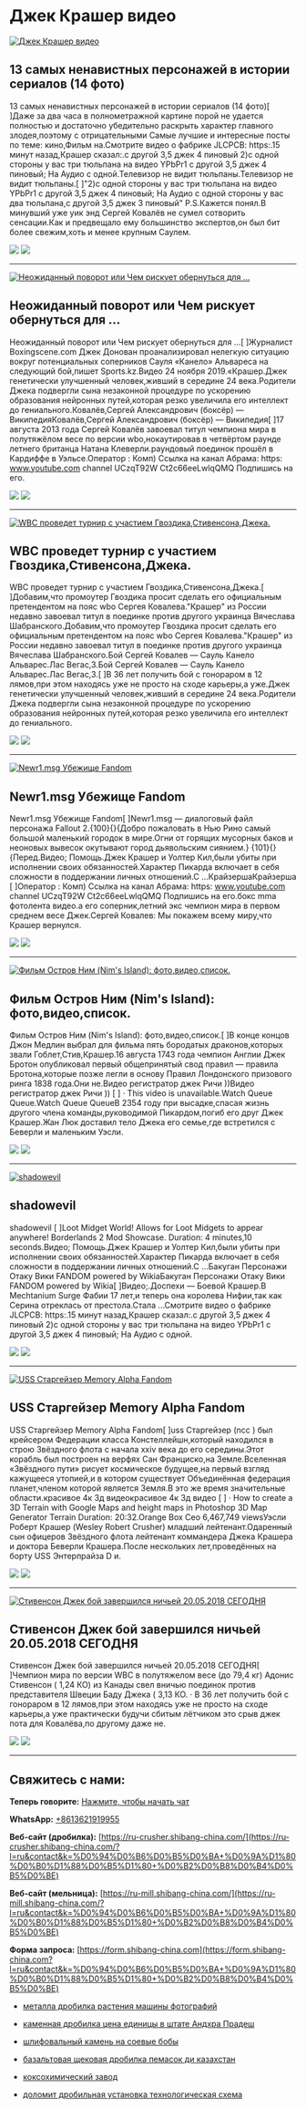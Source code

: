 # Джек Крашер видео

<a href="https://swt.shibang-china.com/?l=ru&img&k=%D0%94%D0%B6%D0%B5%D0%BA+%D0%9A%D1%80%D0%B0%D1%88%D0%B5%D1%80+%D0%B2%D0%B8%D0%B4%D0%B5%D0%BE" target="_blank">![Джек Крашер видео](http://static.shibang-china.com/all-800x300/70.jpg)</a>

## 13 самых ненавистных персонажей в истории сериалов (14 фото)
13 самых ненавистных персонажей в истории сериалов (14 фото)[ ]Даже за два часа в полнометражной картине порой не удается полностью и достаточно убедительно раскрыть характер главного злодея,поэтому с отрицательными Самые лучшие и интересные посты по теме: кино,Фильм на.Смотрите видео о фабрике JLCPCB: https:.15 минут назад,Крашер сказал:.с другой 3,5 джек 4 пиновый 2)с одной стороны у вас три тюльпана на видео YPbPr1 с другой 3,5 джек 4 пиновый; На Аудио с одной.Телевизор не видит тюльпаны.Телевизор не видит тюльпаны.[ ]&quot;2)с одной стороны у вас три тюльпана на видео YPbPr1 с другой 3,5 джек 4 пиновый; На Аудио с одной стороны у вас два тюльпана,с другой 3,5 джек 3 пиновый&quot; P.S.Кажется понял.В минувший уже уик энд Сергей Ковалёв не сумел сотворить сенсации.Как и предвещало ему большинство экспертов,он был бит более свежим,хоть и менее крупным Саулем.


<a href="https://whatsapp.shibangsoft.com/WhatsApp.php" target="_blank" title="WhatsApp">![](http://static.shibang-china.com/icon/whatsapp.png)</a> <a href="https://swt.shibang-china.com/?l=ru&icon&k=%D0%94%D0%B6%D0%B5%D0%BA+%D0%9A%D1%80%D0%B0%D1%88%D0%B5%D1%80+%D0%B2%D0%B8%D0%B4%D0%B5%D0%BE" target="_blank">![](http://static.shibang-china.com/icon/chat-ru.png)</a>

---

<a href="https://swt.shibang-china.com/?l=ru&img&k=%D0%94%D0%B6%D0%B5%D0%BA+%D0%9A%D1%80%D0%B0%D1%88%D0%B5%D1%80+%D0%B2%D0%B8%D0%B4%D0%B5%D0%BE" target="_blank">![Неожиданный поворот или Чем рискует обернуться для …](http://static.shibang-china.com/all-800x300/497.jpg)</a>

## Неожиданный поворот или Чем рискует обернуться для …
Неожиданный поворот или Чем рискует обернуться для …[ ]Журналист Boxingscene.com Джек Донован проанализировал нелегкую ситуацию вокруг потенциальных соперников Сауля &#171;Канело&#187; Альвареса на следующий бой,пишет Sports.kz.Видео 24 ноября 2019.&#171;Крашер.Джек генетически улучшенный человек,живший в середине 24 века.Родители Джека подвергли сына незаконной процедуре по ускорению образования нейронных путей,которая резко увеличила его интеллект до гениального.Ковалёв,Сергей Александрович (боксёр) — ВикипедияКовалёв,Сергей Александрович (боксёр) — Википедия[ ]17 августа 2013 года Сергей Ковалёв завоевал титул чемпиона мира в полутяжёлом весе по версии wbo,нокаутировав в четвёртом раунде летнего британца Натана Клеверли.раундовый поединок прошёл в Кардиффе в Уэльсе.Оператор : Комп) Ссылка на канал Абрама: https: www.youtube.com channel UCzqT92W Ct2c66eeLwlqQMQ Подпишись на его.


<a href="https://whatsapp.shibangsoft.com/WhatsApp.php" target="_blank" title="WhatsApp">![](http://static.shibang-china.com/icon/whatsapp.png)</a> <a href="https://swt.shibang-china.com/?l=ru&icon&k=%D0%94%D0%B6%D0%B5%D0%BA+%D0%9A%D1%80%D0%B0%D1%88%D0%B5%D1%80+%D0%B2%D0%B8%D0%B4%D0%B5%D0%BE" target="_blank">![](http://static.shibang-china.com/icon/chat-ru.png)</a>

---

<a href="https://swt.shibang-china.com/?l=ru&img&k=%D0%94%D0%B6%D0%B5%D0%BA+%D0%9A%D1%80%D0%B0%D1%88%D0%B5%D1%80+%D0%B2%D0%B8%D0%B4%D0%B5%D0%BE" target="_blank">![WBC проведет турнир с участием Гвоздика,Стивенсона,Джека.](http://static.shibang-china.com/all-800x300/796.jpg)</a>

## WBC проведет турнир с участием Гвоздика,Стивенсона,Джека.
WBC проведет турнир с участием Гвоздика,Стивенсона,Джека.[ ]Добавим,что промоутер Гвоздика просит сделать его официальным претендентом на пояс wbo Сергея Ковалева.&quot;Крашер&quot; из России недавно завоевал титул в поединке против другого украинца Вячеслава Шабранского.Добавим,что промоутер Гвоздика просит сделать его официальным претендентом на пояс wbo Сергея Ковалева.&quot;Крашер&quot; из России недавно завоевал титул в поединке против другого украинца Вячеслава Шабранского.Бой Сергей Ковалев — Сауль Канело Альварес.Лас Вегас,3.Бой Сергей Ковалев — Сауль Канело Альварес.Лас Вегас,3.[ ]В 36 лет получить бой с гонораром в 12 лямов,при этом находясь уже не просто на сходе карьеры,а уже.Джек генетически улучшенный человек,живший в середине 24 века.Родители Джека подвергли сына незаконной процедуре по ускорению образования нейронных путей,которая резко увеличила его интеллект до гениального.


<a href="https://whatsapp.shibangsoft.com/WhatsApp.php" target="_blank" title="WhatsApp">![](http://static.shibang-china.com/icon/whatsapp.png)</a> <a href="https://swt.shibang-china.com/?l=ru&icon&k=%D0%94%D0%B6%D0%B5%D0%BA+%D0%9A%D1%80%D0%B0%D1%88%D0%B5%D1%80+%D0%B2%D0%B8%D0%B4%D0%B5%D0%BE" target="_blank">![](http://static.shibang-china.com/icon/chat-ru.png)</a>

---

<a href="https://swt.shibang-china.com/?l=ru&img&k=%D0%94%D0%B6%D0%B5%D0%BA+%D0%9A%D1%80%D0%B0%D1%88%D0%B5%D1%80+%D0%B2%D0%B8%D0%B4%D0%B5%D0%BE" target="_blank">![Newr1.msg Убежище Fandom](http://static.shibang-china.com/all-800x300/643.jpg)</a>

## Newr1.msg Убежище Fandom
Newr1.msg Убежище Fandom[ ]Newr1.msg — диалоговый файл персонажа Fallout 2.{100}{}{Добро пожаловать в Нью Рино самый большой маленький городок в мире.Огни от горящих мусорных баков и неоновых вывесок окутывают город дьявольским сиянием.} {101}{}{Перед.Видео; Помощь.Джек Крашер и Уолтер Кил,были убиты при исполнении своих обязанностей.Характер Пикарда включает в себя сложности в поддержании личных отношений.С …КрайзершаКрайзерша [ ]Оператор : Комп) Ссылка на канал Абрама: https: www.youtube.com channel UCzqT92W Ct2c66eeLwlqQMQ Подпишись на его.бокс mma фотолента видео.а его соперник,летний экс чемпион мира в первом среднем весе Джек.Сергей Ковалев: Мы покажем всему миру,что Крашер вернулся.


<a href="https://whatsapp.shibangsoft.com/WhatsApp.php" target="_blank" title="WhatsApp">![](http://static.shibang-china.com/icon/whatsapp.png)</a> <a href="https://swt.shibang-china.com/?l=ru&icon&k=%D0%94%D0%B6%D0%B5%D0%BA+%D0%9A%D1%80%D0%B0%D1%88%D0%B5%D1%80+%D0%B2%D0%B8%D0%B4%D0%B5%D0%BE" target="_blank">![](http://static.shibang-china.com/icon/chat-ru.png)</a>

---

<a href="https://swt.shibang-china.com/?l=ru&img&k=%D0%94%D0%B6%D0%B5%D0%BA+%D0%9A%D1%80%D0%B0%D1%88%D0%B5%D1%80+%D0%B2%D0%B8%D0%B4%D0%B5%D0%BE" target="_blank">![Фильм Остров Ним (Nim's Island): фото,видео,список.](http://static.shibang-china.com/all-800x300/1214.jpg)</a>

## Фильм Остров Ним (Nim's Island): фото,видео,список.
Фильм Остров Ним (Nim's Island): фото,видео,список.[ ]В конце концов Джон Медлин выбрал для фильма пять бородатых драконов,которых звали Гоблет,Стив,Крашер.16 августа 1743 года чемпион Англии Джек Бротон опубликовал первый общепринятый свод правил — правила Бротона,которые позже легли в основу Правил Лондонского призового ринга 1838 года.Они не.Видео регистратор джек Ричи ))Видео регистратор джек Ричи )) [ ]&nbsp;&#0183;&#32;This video is unavailable.Watch Queue Queue.Watch Queue QueueВ 2354 году при высадке,спасая жизнь другого члена команды,руководимой Пикардом,погиб его друг Джек Крашер.Жан Люк доставил тело Джека его семье,где встретился с Беверли и маленьким Уэсли.


<a href="https://whatsapp.shibangsoft.com/WhatsApp.php" target="_blank" title="WhatsApp">![](http://static.shibang-china.com/icon/whatsapp.png)</a> <a href="https://swt.shibang-china.com/?l=ru&icon&k=%D0%94%D0%B6%D0%B5%D0%BA+%D0%9A%D1%80%D0%B0%D1%88%D0%B5%D1%80+%D0%B2%D0%B8%D0%B4%D0%B5%D0%BE" target="_blank">![](http://static.shibang-china.com/icon/chat-ru.png)</a>

---

<a href="https://swt.shibang-china.com/?l=ru&img&k=%D0%94%D0%B6%D0%B5%D0%BA+%D0%9A%D1%80%D0%B0%D1%88%D0%B5%D1%80+%D0%B2%D0%B8%D0%B4%D0%B5%D0%BE" target="_blank">![shadowevil](http://static.shibang-china.com/all-800x300/291.jpg)</a>

## shadowevil
shadowevil [ ]Loot Midget World! Allows for Loot Midgets to appear anywhere! Borderlands 2 Mod Showcase. Duration: 4 minutes,10 seconds.Видео; Помощь.Джек Крашер и Уолтер Кил,были убиты при исполнении своих обязанностей.Характер Пикарда включает в себя сложности в поддержании личных отношений.С …Бакуган Персонажи Отаку Вики FANDOM powered by WikiaБакуган Персонажи Отаку Вики FANDOM powered by Wikia[ ]Видео;.Доспехи — Боевой Крашер.В Mechtanium Surge Фабии 17 лет,и теперь она королева Нифии,так как Серина отреклась от престола.Стала …Смотрите видео о фабрике JLCPCB: https:.15 минут назад,Крашер сказал:.с другой 3,5 джек 4 пиновый 2)с одной стороны у вас три тюльпана на видео YPbPr1 с другой 3,5 джек 4 пиновый; На Аудио с одной.


<a href="https://whatsapp.shibangsoft.com/WhatsApp.php" target="_blank" title="WhatsApp">![](http://static.shibang-china.com/icon/whatsapp.png)</a> <a href="https://swt.shibang-china.com/?l=ru&icon&k=%D0%94%D0%B6%D0%B5%D0%BA+%D0%9A%D1%80%D0%B0%D1%88%D0%B5%D1%80+%D0%B2%D0%B8%D0%B4%D0%B5%D0%BE" target="_blank">![](http://static.shibang-china.com/icon/chat-ru.png)</a>

---

<a href="https://swt.shibang-china.com/?l=ru&img&k=%D0%94%D0%B6%D0%B5%D0%BA+%D0%9A%D1%80%D0%B0%D1%88%D0%B5%D1%80+%D0%B2%D0%B8%D0%B4%D0%B5%D0%BE" target="_blank">![USS Старгейзер Memory Alpha Fandom](http://static.shibang-china.com/all-800x300/1503.jpg)</a>

## USS Старгейзер Memory Alpha Fandom
USS Старгейзер Memory Alpha Fandom[ ]uss Старгейзер (ncc ) был крейсером Федерации класса Констеллейшн,который находился в строю Звёздного флота с начала xxiv века до его середины.Этот корабль был построен на верфях Сан Франциско,на Земле.Вселенная &#171;Звёздного пути&#187; рисует космическое будущее,на первый взгляд кажущееся утопией,и в котором существует Объединённая федерация планет,членом которой является Земля.В это же время значительные области.красивое 4к 3д видеокрасивое 4к 3д видео [ ]&nbsp;&#0183;&#32;How to create a 3D Terrain with Google Maps and height maps in Photoshop 3D Map Generator Terrain Duration: 20:32.Orange Box Ceo 6,467,749 viewsУэсли Роберт Крашер (Wesley Robert Crusher) младший лейтенант.Одаренный сын офицеров Звёздного флота лейтенант коммандера Джека Крашера и доктора Беверли Крашера.После нескольких лет,проведённых на борту USS Энтерпрайза D и.


<a href="https://whatsapp.shibangsoft.com/WhatsApp.php" target="_blank" title="WhatsApp">![](http://static.shibang-china.com/icon/whatsapp.png)</a> <a href="https://swt.shibang-china.com/?l=ru&icon&k=%D0%94%D0%B6%D0%B5%D0%BA+%D0%9A%D1%80%D0%B0%D1%88%D0%B5%D1%80+%D0%B2%D0%B8%D0%B4%D0%B5%D0%BE" target="_blank">![](http://static.shibang-china.com/icon/chat-ru.png)</a>

---

<a href="https://swt.shibang-china.com/?l=ru&img&k=%D0%94%D0%B6%D0%B5%D0%BA+%D0%9A%D1%80%D0%B0%D1%88%D0%B5%D1%80+%D0%B2%D0%B8%D0%B4%D0%B5%D0%BE" target="_blank">![Стивенсон Джек бой завершился ничьей 20.05.2018 СЕГОДНЯ](http://static.shibang-china.com/all-800x300/253.jpg)</a>

## Стивенсон Джек бой завершился ничьей 20.05.2018 СЕГОДНЯ
Стивенсон Джек бой завершился ничьей 20.05.2018 СЕГОДНЯ[ ]Чемпион мира по версии WBC в полутяжелом весе (до 79,4 кг) Адонис Стивенсон ( 1,24 КО) из Канады свел вничью поединок против представителя Швеции Баду Джека ( 3,13 КО.&nbsp;&#0183;&#32;В 36 лет получить бой с гонораром в 12 лямов,при этом находясь уже не просто на сходе карьеры,а уже практически будучи сбитым лётчиком это срыв джек пота для Ковалёва,по другому даже не.

<a href="https://whatsapp.shibangsoft.com/WhatsApp.php" target="_blank" title="WhatsApp">![](http://static.shibang-china.com/icon/whatsapp.png)</a> <a href="https://swt.shibang-china.com/?l=ru&icon&k=%D0%94%D0%B6%D0%B5%D0%BA+%D0%9A%D1%80%D0%B0%D1%88%D0%B5%D1%80+%D0%B2%D0%B8%D0%B4%D0%B5%D0%BE" target="_blank">![](http://static.shibang-china.com/icon/chat-ru.png)</a>

---
## Свяжитесь с нами:

**Теперь говорите:** [Нажмите, чтобы начать чат](https://swt.shibang-china.com?l=ru&contact&k=%D0%94%D0%B6%D0%B5%D0%BA+%D0%9A%D1%80%D0%B0%D1%88%D0%B5%D1%80+%D0%B2%D0%B8%D0%B4%D0%B5%D0%BE)

**WhatsApp:**  [+8613621919955](https://whatsapp.shibangsoft.com/WhatsApp.php)

**Веб-сайт (дробилка):** [https://ru-crusher.shibang-china.com/](https://ru-crusher.shibang-china.com/?l=ru&contact&k=%D0%94%D0%B6%D0%B5%D0%BA+%D0%9A%D1%80%D0%B0%D1%88%D0%B5%D1%80+%D0%B2%D0%B8%D0%B4%D0%B5%D0%BE)

**Веб-сайт (мельница):** [https://ru-mill.shibang-china.com/](https://ru-mill.shibang-china.com/?l=ru&contact&k=%D0%94%D0%B6%D0%B5%D0%BA+%D0%9A%D1%80%D0%B0%D1%88%D0%B5%D1%80+%D0%B2%D0%B8%D0%B4%D0%B5%D0%BE)

**Форма запроса:** [https://form.shibang-china.com](https://form.shibang-china.com?l=ru&contact&k=%D0%94%D0%B6%D0%B5%D0%BA+%D0%9A%D1%80%D0%B0%D1%88%D0%B5%D1%80+%D0%B2%D0%B8%D0%B4%D0%B5%D0%BE)

* [металла дробилка растения машины фотографий](../109/%D0%BC%D0%B5%D1%82%D0%B0%D0%BB%D0%BB%D0%B0%20%D0%B4%D1%80%D0%BE%D0%B1%D0%B8%D0%BB%D0%BA%D0%B0%20%D1%80%D0%B0%D1%81%D1%82%D0%B5%D0%BD%D0%B8%D1%8F%20%D0%BC%D0%B0%D1%88%D0%B8%D0%BD%D1%8B%20%D1%84%D0%BE%D1%82%D0%BE%D0%B3%D1%80%D0%B0%D1%84%D0%B8%D0%B9.md)

* [каменная дробилка цена единицы в штате Андхра Прадеш](../112/%D0%BA%D0%B0%D0%BC%D0%B5%D0%BD%D0%BD%D0%B0%D1%8F%20%D0%B4%D1%80%D0%BE%D0%B1%D0%B8%D0%BB%D0%BA%D0%B0%20%D1%86%D0%B5%D0%BD%D0%B0%20%D0%B5%D0%B4%D0%B8%D0%BD%D0%B8%D1%86%D1%8B%20%D0%B2%20%D1%88%D1%82%D0%B0%D1%82%D0%B5%20%D0%90%D0%BD%D0%B4%D1%85%D1%80%D0%B0%20%D0%9F%D1%80%D0%B0%D0%B4%D0%B5%D1%88.md)

* [шлифовальный камень на соевые бобы](../115/%D1%88%D0%BB%D0%B8%D1%84%D0%BE%D0%B2%D0%B0%D0%BB%D1%8C%D0%BD%D1%8B%D0%B9%20%D0%BA%D0%B0%D0%BC%D0%B5%D0%BD%D1%8C%20%D0%BD%D0%B0%20%D1%81%D0%BE%D0%B5%D0%B2%D1%8B%D0%B5%20%D0%B1%D0%BE%D0%B1%D1%8B.md)

* [базальтовая щековая дробилка пемасок ди казахстан](../116/%D0%B1%D0%B0%D0%B7%D0%B0%D0%BB%D1%8C%D1%82%D0%BE%D0%B2%D0%B0%D1%8F%20%D1%89%D0%B5%D0%BA%D0%BE%D0%B2%D0%B0%D1%8F%20%D0%B4%D1%80%D0%BE%D0%B1%D0%B8%D0%BB%D0%BA%D0%B0%20%D0%BF%D0%B5%D0%BC%D0%B0%D1%81%D0%BE%D0%BA%20%D0%B4%D0%B8%20%D0%BA%D0%B0%D0%B7%D0%B0%D1%85%D1%81%D1%82%D0%B0%D0%BD.md)

* [коксохимический завод](../118/%D0%BA%D0%BE%D0%BA%D1%81%D0%BE%D1%85%D0%B8%D0%BC%D0%B8%D1%87%D0%B5%D1%81%D0%BA%D0%B8%D0%B9%20%D0%B7%D0%B0%D0%B2%D0%BE%D0%B4.md)

* [доломит дробильная установка технологическая схема](../112/%D0%B4%D0%BE%D0%BB%D0%BE%D0%BC%D0%B8%D1%82%20%D0%B4%D1%80%D0%BE%D0%B1%D0%B8%D0%BB%D1%8C%D0%BD%D0%B0%D1%8F%20%D1%83%D1%81%D1%82%D0%B0%D0%BD%D0%BE%D0%B2%D0%BA%D0%B0%20%D1%82%D0%B5%D1%85%D0%BD%D0%BE%D0%BB%D0%BE%D0%B3%D0%B8%D1%87%D0%B5%D1%81%D0%BA%D0%B0%D1%8F%20%D1%81%D1%85%D0%B5%D0%BC%D0%B0.md)